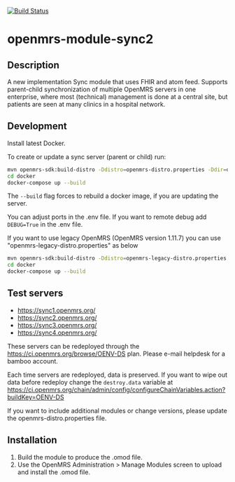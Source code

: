 [![Build Status](https://travis-ci.org/openmrs/openmrs-module-sync2.svg?branch=master)](https://travis-ci.org/openmrs/openmrs-module-sync2)
# openmrs-module-sync2

Description
-----------
A new implementation Sync module that uses FHIR and atom feed. Supports parent-child synchronization of multiple OpenMRS servers in one enterprise, where most (technical) management is done at a central site, but patients are seen at many clinics in a hospital network.

Development
-----------
Install latest Docker.

To create or update a sync server (parent or child) run:
```bash
mvn openmrs-sdk:build-distro -Ddistro=openmrs-distro.properties -Ddir=docker
cd docker
docker-compose up --build
```
The `--build` flag forces to rebuild a docker image, if you are updating the server.

You can adjust ports in the .env file.
If you want to remote debug add `DEBUG=True` in the .env file.

If you want to use legacy OpenMRS (OpenMRS version 1.11.7) you can use "openmrs-legacy-distro.properties" as below
```bash
mvn openmrs-sdk:build-distro -Ddistro=openmrs-legacy-distro.properties -Ddir=docker
cd docker
docker-compose up --build
```

Test servers
------------
- https://sync1.openmrs.org/
- https://sync2.openmrs.org/
- https://sync3.openmrs.org/
- https://sync4.openmrs.org/

These servers can be redeployed through the https://ci.openmrs.org/browse/OENV-DS plan. Please e-mail helpdesk for a bamboo account.

Each time servers are redeployed, data is preserved. If you want to wipe out data before redeploy change the `destroy.data` variable at https://ci.openmrs.org/chain/admin/config/configureChainVariables.action?buildKey=OENV-DS

If you want to include additional modules or change versions, please update the openmrs-distro.properties file.

Installation
------------
1. Build the module to produce the .omod file.
2. Use the OpenMRS Administration > Manage Modules screen to upload and install the .omod file.

